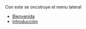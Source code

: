 Con este se oncstruye el menu lateral

* [Bienvenida](README.md)
* [Introducción](ejemploconteindo.md)
